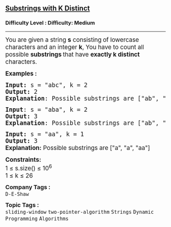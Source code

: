 <h2><a href="https://www.geeksforgeeks.org/problems/count-number-of-substrings4528/1">Substrings with K Distinct</a></h2><h3>Difficulty Level : Difficulty: Medium</h3><hr><div class="problems_problem_content__Xm_eO"><p><span style="font-size: 14pt;">You are given a string <strong>s</strong> consisting<strong>&nbsp;</strong>of lowercase characters and an integer <strong>k</strong>, You have to count all possible <strong>substrings </strong>that have <strong>exactly k distinct</strong> characters.</span></p>
<p><span style="font-size: 14pt;"><strong>Examples :</strong></span></p>
<pre><span style="font-size: 14pt;"><strong>Input: </strong>s = "abc", k = 2
<strong>Output: </strong>2
<strong>Explanation</strong>: Possible substrings are ["ab", "bc"]
</span></pre>
<pre><span style="font-size: 14pt;"><strong>Input</strong>: s = "aba", k = 2
<strong>Output: </strong>3
<strong>Explanation</strong>: Possible substrings are ["ab", "ba", "aba"]</span></pre>
<pre><span style="font-size: 14pt;"><strong>Input: </strong>s = "aa", k = 1
<strong>Output: </strong>3<br></span><strong><span style="font-size: 14pt; font-family: -apple-system, BlinkMacSystemFont, 'Segoe UI', Roboto, Oxygen, Ubuntu, Cantarell, 'Open Sans', 'Helvetica Neue', sans-serif;">Explanation</span></strong><span style="font-size: 14pt; font-family: -apple-system, BlinkMacSystemFont, 'Segoe UI', Roboto, Oxygen, Ubuntu, Cantarell, 'Open Sans', 'Helvetica Neue', sans-serif;"><strong>:</strong> Possible substrings are ["a", "a", "aa"]</span></pre>
<p><span style="font-size: 14pt;"><strong>Constraints:</strong><br>1 ≤ s.size() ≤ 10<sup>6</sup><br>1 ≤ k ≤ 26</span></p></div><p><span style=font-size:18px><strong>Company Tags : </strong><br><code>D-E-Shaw</code>&nbsp;<br><p><span style=font-size:18px><strong>Topic Tags : </strong><br><code>sliding-window</code>&nbsp;<code>two-pointer-algorithm</code>&nbsp;<code>Strings</code>&nbsp;<code>Dynamic Programming</code>&nbsp;<code>Algorithms</code>&nbsp;